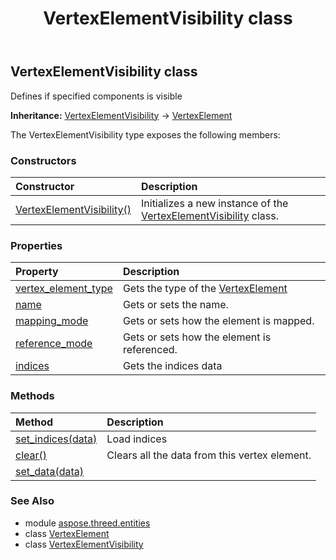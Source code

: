 ﻿---
title: VertexElementVisibility class
second_title: Aspose.3D for Python via .NET API References
description: 
type: docs
weight: 570
url: /python-net/aspose.threed.entities/vertexelementvisibility/
is_root: false
---

## VertexElementVisibility class

Defines if specified components is visible



**Inheritance:** [VertexElementVisibility](/3d/python-net/aspose.threed.entities/vertexelementvisibility) → 
[VertexElement](/3d/python-net/aspose.threed.entities/vertexelement)



The VertexElementVisibility type exposes the following members:

### Constructors
| Constructor | Description |
| :- | :- |
| [VertexElementVisibility()](/3d/python-net/aspose.threed.entities/vertexelementvisibility/__init__/#) | Initializes a new instance of the [VertexElementVisibility](/3d/python-net/aspose.threed.entities/vertexelementvisibility) class. |


### Properties
| Property | Description |
| :- | :- |
| [vertex_element_type](/3d/python-net/aspose.threed.entities/vertexelementvisibility/vertex_element_type) | Gets the type of the [VertexElement](/3d/python-net/aspose.threed.entities/vertexelement) |
| [name](/3d/python-net/aspose.threed.entities/vertexelementvisibility/name) | Gets or sets the name. |
| [mapping_mode](/3d/python-net/aspose.threed.entities/vertexelementvisibility/mapping_mode) | Gets or sets how the element is mapped. |
| [reference_mode](/3d/python-net/aspose.threed.entities/vertexelementvisibility/reference_mode) | Gets or sets how the element is referenced. |
| [indices](/3d/python-net/aspose.threed.entities/vertexelementvisibility/indices) | Gets the indices data |


### Methods
| Method | Description |
| :- | :- |
| [set_indices(data)](/3d/python-net/aspose.threed.entities/vertexelementvisibility/set_indices/#list) | Load indices |
| [clear()](/3d/python-net/aspose.threed.entities/vertexelementvisibility/clear/#) | Clears all the data from this vertex element. |
| [set_data(data)](/3d/python-net/aspose.threed.entities/vertexelementvisibility/set_data/#list) |  |



### See Also
* module [aspose.threed.entities](..)
* class [VertexElement](/3d/python-net/aspose.threed.entities/vertexelement)
* class [VertexElementVisibility](/3d/python-net/aspose.threed.entities/vertexelementvisibility)
